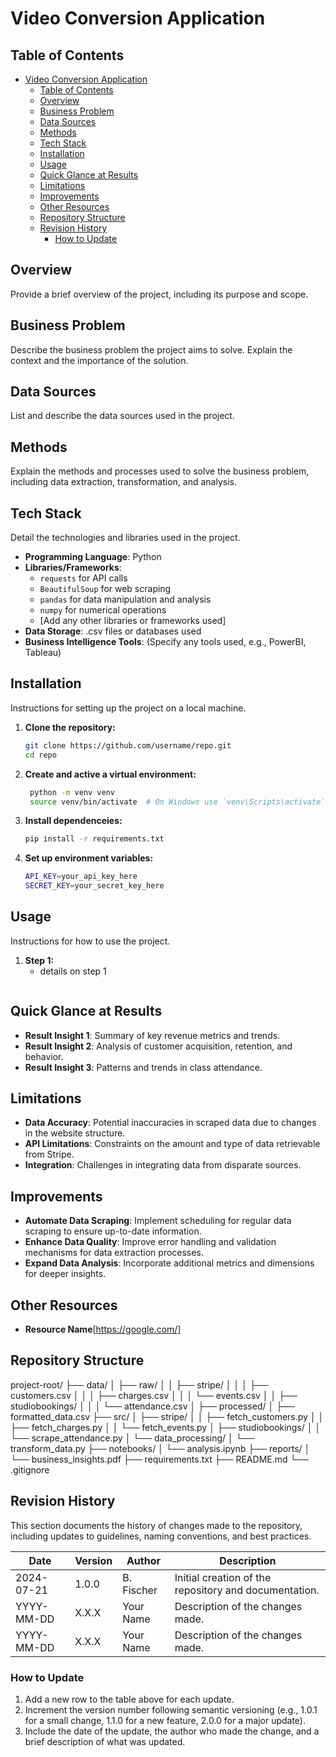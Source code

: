 # Video Conversion Application

## Table of Contents
- [Video Conversion Application](#video-conversion-application)
  - [Table of Contents](#table-of-contents)
  - [Overview](#overview)
  - [Business Problem](#business-problem)
  - [Data Sources](#data-sources)
  - [Methods](#methods)
  - [Tech Stack](#tech-stack)
  - [Installation](#installation)
  - [Usage](#usage)
  - [Quick Glance at Results](#quick-glance-at-results)
  - [Limitations](#limitations)
  - [Improvements](#improvements)
  - [Other Resources](#other-resources)
  - [Repository Structure](#repository-structure)
  - [Revision History](#revision-history)
    - [How to Update](#how-to-update)

## Overview
Provide a brief overview of the project, including its purpose and scope.

## Business Problem
Describe the business problem the project aims to solve. Explain the context and the importance of the solution.

## Data Sources
List and describe the data sources used in the project.

## Methods
Explain the methods and processes used to solve the business problem, including data extraction, transformation, and analysis.

## Tech Stack
Detail the technologies and libraries used in the project.

- **Programming Language**: Python
- **Libraries/Frameworks**:
  - `requests` for API calls
  - `BeautifulSoup` for web scraping
  - `pandas` for data manipulation and analysis
  - `numpy` for numerical operations
  - [Add any other libraries or frameworks used]
- **Data Storage**: .csv files or databases used
- **Business Intelligence Tools**: (Specify any tools used, e.g., PowerBI, Tableau)

## Installation
Instructions for setting up the project on a local machine.

1. **Clone the repository:**
   ```bash
   git clone https://github.com/username/repo.git
   cd repo

1. **Create and active a virtual environment:**
   ```bash
    python -m venv venv
    source venv/bin/activate  # On Windows use `venv\Scripts\activate`

1. **Install dependenceies:**
    ```bash
    pip install -r requirements.txt

1. **Set up environment variables:**
    ```bash
    API_KEY=your_api_key_here
    SECRET_KEY=your_secret_key_here


## Usage
Instructions for how to use the project.

1. **Step 1:**
   - details on step 1
    ```bash


## Quick Glance at Results
- **Result Insight 1**: Summary of key revenue metrics and trends.
- **Result Insight 2**: Analysis of customer acquisition, retention, and behavior.
- **Result Insight 3**: Patterns and trends in class attendance.

## Limitations
- **Data Accuracy**: Potential inaccuracies in scraped data due to changes in the website structure.
- **API Limitations**: Constraints on the amount and type of data retrievable from Stripe.
- **Integration**: Challenges in integrating data from disparate sources.

## Improvements
- **Automate Data Scraping**: Implement scheduling for regular data scraping to ensure up-to-date information.
- **Enhance Data Quality**: Improve error handling and validation mechanisms for data extraction processes.
- **Expand Data Analysis**: Incorporate additional metrics and dimensions for deeper insights.

## Other Resources
- **Resource Name**[https://google.com/]


## Repository Structure
project-root/
├── data/
│   ├── raw/
│   │   ├── stripe/
│   │   │   ├── customers.csv
│   │   │   ├── charges.csv
│   │   │   └── events.csv
│   │   ├── studiobookings/
│   │   │   └── attendance.csv
│   ├── processed/
│       ├── formatted_data.csv
├── src/
│   ├── stripe/
│   │   ├── fetch_customers.py
│   │   ├── fetch_charges.py
│   │   └── fetch_events.py
│   ├── studiobookings/
│   │   └── scrape_attendance.py
│   └── data_processing/
│       └── transform_data.py
├── notebooks/
│   └── analysis.ipynb
├── reports/
│   └── business_insights.pdf
├── requirements.txt
├── README.md
└── .gitignore


## Revision History

This section documents the history of changes made to the repository, including updates to guidelines, naming conventions, and best practices.

| Date       | Version | Author       | Description                                           |
|------------|---------|--------------|-------------------------------------------------------|
| 2024-07-21 | 1.0.0   | B. Fischer   | Initial creation of the repository and documentation. |
| YYYY-MM-DD | X.X.X   | Your Name    | Description of the changes made.                      |
| YYYY-MM-DD | X.X.X   | Your Name    | Description of the changes made.                      |


### How to Update

1. Add a new row to the table above for each update.
2. Increment the version number following semantic versioning (e.g., 1.0.1 for a small change, 1.1.0 for a new feature, 2.0.0 for a major update).
3. Include the date of the update, the author who made the change, and a brief description of what was updated.